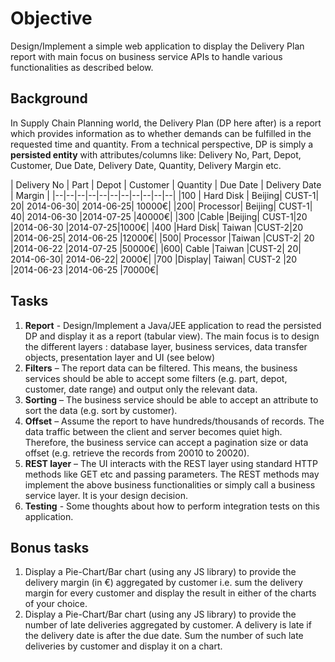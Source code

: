 # Objective

Design/Implement a simple web application to display the Delivery Plan report with main focus on business service APIs to handle various functionalities as described below.

## Background

In Supply Chain Planning world, the Delivery Plan (DP here after) is a report which provides information as to whether demands can be fulfilled in the requested time and quantity. From a technical perspective, DP is simply a **persisted entity** with attributes/columns like: Delivery No, Part, Depot, Customer, Due Date, Delivery Date, Quantity, Delivery Margin etc.

| Delivery No | Part | Depot | Customer | Quantity | Due Date | Delivery Date | Margin |
|--|--|--|--|--|--|--|--|--|--|--|
|100 | Hard Disk | Beijing| CUST-1| 20| 2014-06-30| 2014-06-25| 10000€|
|200| Processor| Beijing| CUST-1| 40| 2014-06-30 |2014-07-25 |40000€|
|300 |Cable |Beijing| CUST-1|20 |2014-06-30 |2014-07-25|1000€|
|400 |Hard Disk| Taiwan |CUST-2|20 |2014-06-25| 2014-06-25 |12000€|
|500| Processor |Taiwan |CUST-2| 20 |2014-06-22 |2014-07-25 |50000€|
|600| Cable |Taiwan |CUST-2| 20| 2014-06-30| 2014-06-22| 2000€|
|700 |Display| Taiwan| CUST-2 |20 |2014-06-23 |2014-06-25 |70000€|

## Tasks
1. **Report** - Design/Implement a Java/JEE application to read the persisted DP and display it as a report (tabular view). The main focus is to design the different layers : database layer, business
services, data transfer objects, presentation layer and UI (see below)
2. **Filters** – The report data can be filtered. This means, the business services should be able to accept some filters (e.g. part, depot, customer, date range) and output only the relevant data.
3. **Sorting** – The business service should be able to accept an attribute to sort the data (e.g. sort by customer).
4. **Offset** – Assume the report to have hundreds/thousands of records. The data traffic between the client and server becomes quiet high. Therefore, the business service can accept a pagination size or data offset (e.g. retrieve the records from 20010 to 20020).
5. **REST layer** – The UI interacts with the REST layer using standard HTTP methods like GET etc and passing parameters. The REST methods may implement the above business functionalities or simply call a business service layer. It is your design decision.
6. **Testing** - Some thoughts about how to perform integration tests on this application. 


## Bonus tasks

1. Display a Pie-Chart/Bar chart (using any JS library) to provide the delivery margin (in €) aggregated by customer i.e. sum the delivery margin for every customer and display the result in either of the charts of your choice.
2. Display a Pie-Chart/Bar chart (using any JS library) to provide the number of late deliveries aggregated by customer. A delivery is late if the delivery date is after the due date. Sum the number of such late deliveries by customer and display it on a chart.